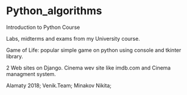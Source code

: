 # Python_algorithms
Introduction to Python Course

Labs, midterms and exams from my University course.

Game of Life: popular simple game on python using console and tkinter library.

2 Web sites on Django. Cinema wev site like imdb.com and Cinema managment system.


Alamaty 2018; Venik.Team; Minakov Nikita;
